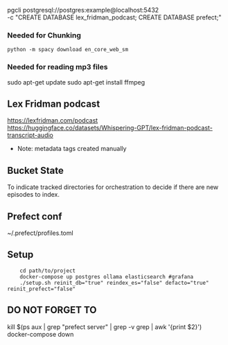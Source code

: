<!-- pgcli postgresql://postgres:example@localhost:5432/lex_fridman_podcast -->

pgcli postgresql://postgres:example@localhost:5432 \
    -c "CREATE DATABASE lex_fridman_podcast; CREATE DATABASE prefect;"

### Needed for Chunking
```python -m spacy download en_core_web_sm```

### Needed for reading mp3 files
sudo apt-get update
sudo apt-get install ffmpeg

## Lex Fridman podcast
https://lexfridman.com/podcast
https://huggingface.co/datasets/Whispering-GPT/lex-fridman-podcast-transcript-audio
- Note: metadata tags created manually

## Bucket State
To indicate tracked directories for orchestration to decide if there are new episodes to index.

## Prefect conf
~/.prefect/profiles.toml


## Setup
```
    cd path/to/project
    docker-compose up postgres ollama elasticsearch #grafana
    ./setup.sh reinit_db="true" reindex_es="false" defacto="true" reinit_prefect="false"
```

## DO NOT FORGET TO
kill $(ps aux | grep "prefect server" | grep -v grep | awk '{print $2}')
docker-compose down
